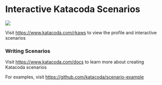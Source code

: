 # Interactive Katacoda Scenarios

[![](http://shields.katacoda.com/katacoda/rkaws/count.svg)](https://www.katacoda.com/rkaws "Get your profile on Katacoda.com")

Visit https://www.katacoda.com/rkaws to view the profile and interactive scenarios

### Writing Scenarios
Visit https://www.katacoda.com/docs to learn more about creating Katacoda scenarios

For examples, visit https://github.com/katacoda/scenario-example
